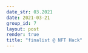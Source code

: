 ```yaml
---
date_str: 03.2021
date: 2021-03-21
group_id: 7
layout: post
render: true
title: "finalist @ NFT Hack"
---
```

